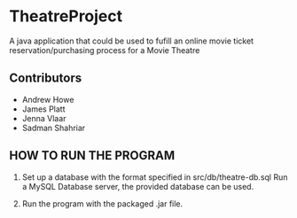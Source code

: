# TheatreProject
A java application that could be used to fufill an online movie ticket reservation/purchasing process for a Movie Theatre


## Contributors

 - Andrew Howe
 - James Platt
 - Jenna Vlaar 
 - Sadman Shahriar



## HOW TO RUN THE PROGRAM

1. Set up a database with the format specified in src/db/theatre-db.sql 
   Run a MySQL Database server, the provided database can be used. 
   
2. Run the program with the packaged .jar file.



